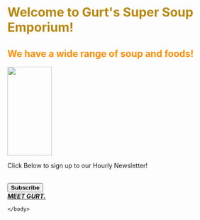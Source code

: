 <html>
    <body>
        <title style="color:tan">Gurt's Super Soup Emporium</title>
        <h1 style="color:darkgoldenrod">Welcome to Gurt's Super Soup Emporium!</h1>
        <h2 style="color:darkorange">We have a wide range of soup and foods!</h2>
        <img src="https://www.simplyrecipes.com/thmb/5VHIb-SDuF-CLBUJAWtDsOJcqd8=/1500x0/filters:no_upscale():max_bytes(150000):strip_icc()/Simply-Recipes-Butternut-Apple-Soup-Lead-3-06f4b89c9d564fd9815a1b6c2ed8e699.jpg" width
=
"100"
 height="200">
        <p>Click Below to sign up to our Hourly Newsletter!</p><br>
        <button><strong>Subscribe</strong></button><br>
        <a href = "https://m.facebook.com/gurt.reynolds/"><strong><em>MEET GURT.</em></strong></a><br>
        

    </body>
</html>
